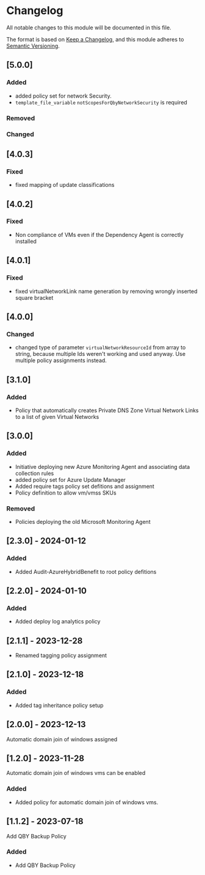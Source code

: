 # Changelog

All notable changes to this module will be documented in this file.

The format is based on [Keep a Changelog](https://keepachangelog.com/en/1.1.0/),
and this module adheres to [Semantic Versioning](https://semver.org/spec/v2.0.0.html).


## [5.0.0]

### Added

- added policy set for network Security. 
- `template_file_variable` `notScopesForQbyNetworkSecurity` is required

### Removed

### Changed

## [4.0.3]

### Fixed

- fixed mapping of update classifications

## [4.0.2]

### Fixed

- Non compliance of VMs even if the Dependency Agent is correctly installed

## [4.0.1]

### Fixed

- fixed virtualNetworkLink name generation by removing wrongly inserted square bracket


## [4.0.0]

### Changed

- changed type of parameter `virtualNetworkResourceId` from array to string, because multiple Ids weren't working and used anyway. Use multiple policy assignments instead.

## [3.1.0]

### Added

- Policy that automatically creates Private DNS Zone Virtual Network Links to a list of given Virtual Networks

## [3.0.0]

### Added

- Initiative deploying new Azure Monitoring Agent and associating data collection rules
- added policy set for Azure Update Manager
- Added require tags policy set defitions and assignment
- Policy definition to allow vm/vmss SKUs

### Removed

- Policies deploying the old Microsoft Monitoring Agent

## [2.3.0] - 2024-01-12

### Added

- Added Audit-AzureHybridBenefit to root policy defitions

## [2.2.0] - 2024-01-10

### Added

- Added deploy log analytics policy

## [2.1.1] - 2023-12-28

- Renamed tagging policy assignment

## [2.1.0] - 2023-12-18

### Added

- Added tag inheritance policy setup

## [2.0.0] - 2023-12-13

Automatic domain join of windows assigned

## [1.2.0] - 2023-11-28

Automatic domain join of windows vms can be enabled

### Added

- Added policy for automatic domain join of windows vms.

## [1.1.2] - 2023-07-18

Add QBY Backup Policy

### Added

- Add QBY Backup Policy
